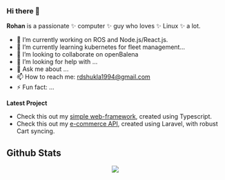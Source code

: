 ### Hi there 👋

**Rohan** is a passionate ✨ computer ✨ guy who loves ✨ Linux ✨ a lot.

- 🔭 I’m currently working on ROS and Node.js/React.js. 
- 🌱 I’m currently learning kubernetes for fleet management...
- 👯 I’m looking to collaborate on openBalena
- 🤔 I’m looking for help with ...
- 💬 Ask me about ...
- 📫 How to reach me: rdshukla1994@gmail.com
- ⚡ Fun fact: ...

**Latest Project**

- Check this out my <a href="https://github.com/rohanshukla9/web-framework" target="_blank">simple web-framework</a>, created using Typescript.
- Check this out my <a href="https://github.com/rohanshukla9/ecommerce-api" target="_blank">e-commerce API</a>, created using Laravel, with robust Cart syncing.

## Github Stats

<div align="center"><img src="https://github-readme-stats.vercel.app/api?username=rohanshukla9&show_icons=true&count_private=true&theme=dark" align="center" /></div>
